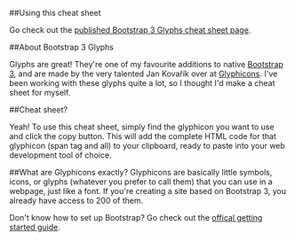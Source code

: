 ##Using this cheat sheet

Go check out the [published Bootstrap 3 Glyphs cheat sheet page](http://jamescroft.github.io/bootstrap-cheatsheets/).

##About Bootstrap 3 Glyphs

Glyphs are great! They're one of my favourite additions to native [Bootstrap 3](getbootstrap.com), and are made by the very talented Jan Kovařík over at [Glyphicons](http://glyphicons.com/). I've been working with these glyphs quite a lot, so I thought I'd make a cheat sheet for myself.

##Cheat sheet?

Yeah! To use this cheat sheet, simply find the glyphicon you want to use and click the copy button. This will add the complete HTML code for that glyphicon (span tag and all) to your clipboard, ready to paste into your web development tool of choice.

##What are Glyphicons exactly?
Glyphicons are basically little symbols, icons, or glyphs (whatever you prefer to call them) that you can use in a webpage, just like a font. If you're creating a site based on Bootstrap 3, you already have access to 200 of them.

Don't know how to set up Bootstrap? Go check out the [offical getting started guide](http://getbootstrap.com/getting-started/).
